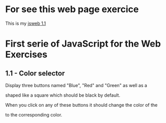 # For see this web page exercice 

This is my [jsweb 1.1](https://vieuxloupgris.github.io/jsweb1.1/)


# First serie of JavaScript for the Web Exercises

## 1.1 - Color selector

Display three buttons named "Blue", "Red" and "Green" as well as a <div> shaped like a square which should be black by default.

When you click on any of these buttons it should change the color of the <div> to the corresponding color.

